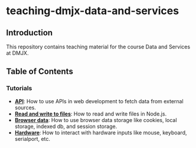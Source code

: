 # teaching-dmjx-data-and-services

## Introduction

This repository contains teaching material for the course Data and Services at DMJX.

## Table of Contents

### Tutorials

- **[API](./tutorials/api)**: How to use APIs in web development to fetch data from external sources.
- **[Read and write to files](./tutorials/read-and-write-to-files)**: How to read and write files in Node.js.
- **[Browser data](./tutorials/browser-data)**: How to use browser data storage like cookies, local storage, indexed db, and session storage.
- **[Hardware](./tutorial/hardware)**: How to interact with hardware inputs like mouse, keyboard, serialport, etc.
